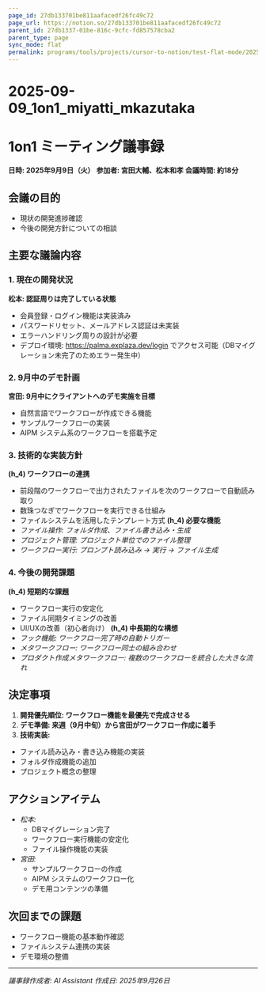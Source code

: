 ```yaml
---
page_id: 27db133701be811aafacedf26fc49c72
page_url: https://notion.so/27db133701be811aafacedf26fc49c72
parent_id: 27db1337-01be-816c-9cfc-fd857578cba2
parent_type: page
sync_mode: flat
permalink: programs/tools/projects/cursor-to-notion/test-flat-mode/2025-09-09-1on1-miyatti-mkazutaka
---
```


# 2025-09-09_1on1_miyatti_mkazutaka

# 1on1 ミーティング議事録
**日時: 2025年9月9日（火）**
**参加者: 宮田大輔、松本和孝**
**会議時間: 約18分**
## 会議の目的
- 現状の開発進捗確認
- 今後の開発方針についての相談
## 主要な議論内容
### 1. 現在の開発状況
**松本: 認証周りは完了している状態**
- 会員登録・ログイン機能は実装済み
- パスワードリセット、メールアドレス認証は未実装
- エラーハンドリング周りの設計が必要
- デプロイ環境: https://palma.explaza.dev/login でアクセス可能（DBマイグレーション未完了のためエラー発生中）
### 2. 9月中のデモ計画
**宮田: 9月中にクライアントへのデモ実施を目標**
- 自然言語でワークフローが作成できる機能
- サンプルワークフローの実装
- AIPM システム系のワークフローを搭載予定
### 3. 技術的な実装方針
**(h_4) ワークフローの連携**
- 前段階のワークフローで出力されたファイルを次のワークフローで自動読み取り
- 数珠つなぎでワークフローを実行できる仕組み
- ファイルシステムを活用したテンプレート方式
**(h_4) 必要な機能**
- *ファイル操作: フォルダ作成、ファイル書き込み・生成*
- *プロジェクト管理: プロジェクト単位でのファイル整理*
- *ワークフロー実行: プロンプト読み込み → 実行 → ファイル生成*
### 4. 今後の開発課題
**(h_4) 短期的な課題**
- ワークフロー実行の安定化
- ファイル同期タイミングの改善
- UI/UXの改善（初心者向け）
**(h_4) 中長期的な構想**
- *フック機能: ワークフロー完了時の自動トリガー*
- *メタワークフロー: ワークフロー同士の組み合わせ*
- *プロダクト作成メタワークフロー: 複数のワークフローを統合した大きな流れ*
## 決定事項
1. **開発優先順位: ワークフロー機能を最優先で完成させる**
1. **デモ準備: 来週（9月中旬）から宮田がワークフロー作成に着手**
1. **技術実装:**
  - ファイル読み込み・書き込み機能の実装
  - フォルダ作成機能の追加
  - プロジェクト概念の整理
## アクションアイテム
- *松本:*
  - DBマイグレーション完了
  - ワークフロー実行機能の安定化
  - ファイル操作機能の実装
- *宮田:*
  - サンプルワークフローの作成
  - AIPM システムのワークフロー化
  - デモ用コンテンツの準備
## 次回までの課題
- ワークフロー機能の基本動作確認
- ファイルシステム連携の実装
- デモ環境の整備
---
*議事録作成者: AI Assistant*
*作成日: 2025年9月26日*